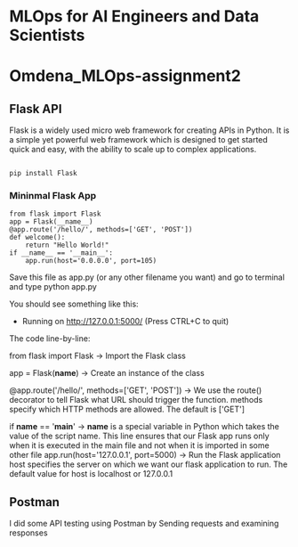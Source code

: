 # MLOps for AI Engineers and Data Scientists

# Omdena_MLOps-assignment2


## Flask API

Flask is a widely used micro web framework for creating APIs in Python. 
It is a simple yet powerful web framework which is designed to get started quick and easy, with the ability to scale up to complex applications.

```python:

pip install Flask
```

### Mininmal Flask App

```python:
from flask import Flask
app = Flask(__name__)
@app.route('/hello/', methods=['GET', 'POST'])
def welcome():
    return "Hello World!"
if __name__ == '__main__':
    app.run(host='0.0.0.0', port=105)
```

Save this file as app.py (or any other filename you want) and go to terminal and type python app.py

You should see something like this:

* Running on http://127.0.0.1:5000/ (Press CTRL+C to quit)

The code line-by-line:

from flask import Flask → Import the Flask class

app = Flask(__name__) → Create an instance of the class

@app.route('/hello/', methods=['GET', 'POST']) → We use the route() decorator to tell Flask what URL should trigger the function.
methods specify which HTTP methods are allowed. The default is ['GET']

if __name__ == '__main__' → __name__ is a special variable in Python which takes the value of the script name. 
This line ensures that our Flask app runs only when it is executed in the main file and not when it is imported in some other file
app.run(host='127.0.0.1', port=5000) → Run the Flask application
host specifies the server on which we want our flask application to run. The default value for host is localhost or 127.0.0.1


## Postman

I did some API testing using Postman by Sending requests and examining responses


